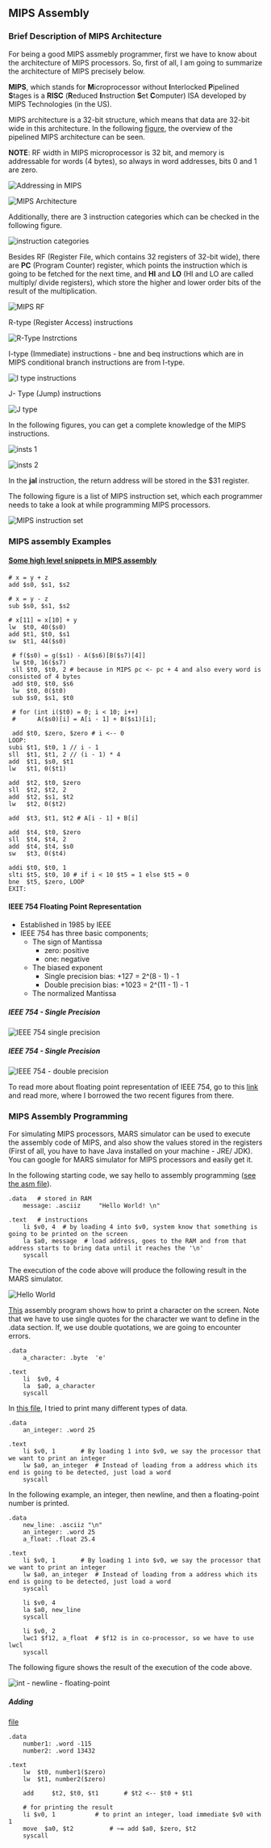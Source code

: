 ## MIPS Assembly
### Brief Description of MIPS Architecture
For being a good MIPS assmebly programmer, first we have to know about the architecture of MIPS processors. So, first of all, I am going to summarize the architecture of MIPS precisely below.

**MIPS**, which stands for **M**icroprocessor without **I**nterlocked **P**ipelined **S**tages is a **RISC** (**R**educed **I**nstruction **S**et **C**omputer) ISA developed by MIPS Technologies (in the US).

MIPS architecture is a 32-bit structure, which means that data are 32-bit wide in this architecture. In the following [figure](https://en.wikipedia.org/wiki/MIPS_architecture_processors#/media/File:MIPS_Architecture_(Pipelined).svg), the overview of the pipelined MIPS architecture can be seen.

**NOTE**: RF width in MIPS microprocessor is 32 bit, and memory is addressable for words (4 bytes), so always in word addresses, bits 0 and 1 are zero.

![Addressing in MIPS](img/addressing_in_MIPS_processors.jpg)

![MIPS Architecture](img/MIPS_architecture_overview.png)

Additionally, there are 3 instruction categories which can be checked in the following figure.

![instruction categories](img/MIPS_instruction_types.gif)

Besides RF (Register File, which contains 32 registers of 32-bit wide), there are **PC** (Program Counter) register, which points the instruction which is going to be fetched for the next time, and **HI** and **LO** (HI and LO are called multiply/ divide registers), which store the higher and lower order bits of the result of the multiplication.

![MIPS RF](img/RF.gif)

R-type (Register Access) instructions

![R-Type Instrctions](img/Rtype.jpg)

I-type (Immediate) instructions - bne and beq instructions which are in MIPS conditional branch instructions are from I-type.

![I type instructions](img/Itype.jpg)

J- Type (Jump) instructions

![J type](img/jump.png)

In the following figures, you can get a complete knowledge of the MIPS instructions.

![insts 1](img/inst1.jpg)

![insts 2](img/inst2.jpg)

In the **jal** instruction, the return address will be stored in the $31 register.

The following figure is a list of MIPS instruction set, which each programmer needs to take a look at while programming MIPS processors.

![MIPS instruction set](img/MIPS_instruction_set.jpg)

### MIPS assembly Examples
#### [Some high level snippets in MIPS assembly](codes/01-start.asm)

```
# x = y + z
add $s0, $s1, $s2

# x = y - z
sub $s0, $s1, $s2

# x[11] = x[10] + y
lw	$t0, 40($s0)
add $t1, $t0, $s1
sw  $t1, 44($s0)

 # f($s0) = g($s1) - A($s6)[B($s7)[4]]
 lw $t0, 16($s7)
 sll $t0, $t0, 2 # because in MIPS pc <- pc + 4 and also every word is consisted of 4 bytes
 add $t0, $t0, $s6
 lw  $t0, 0($t0)
 sub $s0, $s1, $t0

 # for (int i($t0) = 0; i < 10; i++)
 #  	A($s0)[i] = A[i - 1] + B($s1)[i];

 add $t0, $zero, $zero # i <-- 0
LOOP:
subi $t1, $t0, 1 // i - 1
sll  $t1, $t1, 2 // (i - 1) * 4
add  $t1, $s0, $t1
lw   $t1, 0($t1)

add  $t2, $t0, $zero
sll  $t2, $t2, 2
add  $t2, $s1, $t2
lw   $t2, 0($t2)

add  $t3, $t1, $t2 # A[i - 1] + B[i] 

add  $t4, $t0, $zero
sll  $t4, $t4, 2
add  $t4, $t4, $s0
sw   $t3, 0($t4)

addi $t0, $t0, 1
slti $t5, $t0, 10 # if i < 10 $t5 = 1 else $t5 = 0
bne  $t5, $zero, LOOP
EXIT:
```

#### IEEE 754 Floating Point Representation
- Established in 1985 by IEEE
- IEEE 754 has three basic components;
  - The sign of Mantissa
    - zero: positive
    - one:  negative
  - The biased exponent
    - Single precision bias: +127  = 2^(8 - 1) - 1
    - Double precision bias: +1023 = 2^(11 - 1) - 1
  - The normalized Mantissa

##### IEEE 754 - Single Precision

![IEEE 754 single precision](img/IEEE754-single-precision.jpg)

##### IEEE 754 - Single Precision

![IEEE 754 - double precision](img/IEEE754-double-precision.jpg)

To read more about floating point representation of IEEE 754, go to this [link](https://www.geeksforgeeks.org/ieee-standard-754-floating-point-numbers/) and read more, where I borrowed the two recent figures from there.

### MIPS Assembly Programming
For simulating MIPS processors, MARS simulator can be used to execute the assembly code of MIPS, and also show the values stored in the registers (First of all, you have to have Java installed on your machine - JRE/ JDK). You can google for MARS simulator for MIPS processors and easily get it.

In the following starting code, we say hello to assembly programming ([see the asm file](codes/02-Hello_Assembly.asm)).
```
.data   # stored in RAM
	message: .asciiz	 "Hello World! \n"

.text   # instructions
	li $v0, 4  # by loading 4 into $v0, system know that something is going to be printed on the screen
	la $a0, message  # load address, goes to the RAM and from that address starts to bring data until it reaches the '\n'
	syscall 
```

The execution of the code above will produce the following result in the MARS simulator.

![Hello World](img/MARS_hello_world.png)

[This](codes/03-printing_a_char.asm) assembly program shows how to print a character on the screen. Note that we have to use single quotes for the character we want to define in the .data section. If, we use double quotations, we are going to encounter errors.
```
.data
    a_character: .byte	'e'
    
.text
    li  $v0, 4
    la  $a0, a_character
    syscall
```
In [this file](codes/04-different_types_print.asm), I tried to print many different types of data.
```
.data
	an_integer: .word 25

.text
	li $v0, 1		# By loading 1 into $v0, we say the processor that we want to print an integer
	lw $a0, an_integer	# Instead of loading from a address which its end is going to be detected, just load a word
	syscall
  ```
In the following example, an integer, then newline, and then a floating-point number is printed.
```
.data
	new_line: .asciiz "\n"
	an_integer: .word 25
	a_float: .float 25.4

.text
	li $v0, 1		# By loading 1 into $v0, we say the processor that we want to print an integer
	lw $a0, an_integer	# Instead of loading from a address which its end is going to be detected, just load a word
	syscall
	
	li $v0, 4
	la $a0, new_line
	syscall
	
	li $v0, 2
	lwc1 $f12, a_float	# $f12 is in co-processor, so we have to use lwcl
	syscall
```

The following figure shows the result of the execution of the code above.

![int - newline - floating-point](img/int_newline_FPN.png)

##### Adding
[file](codes/05-addition.asm)

```
.data
	number1: .word -115
	number2: .word 13432
	
.text
	lw	$t0, number1($zero)
	lw	$t1, number2($zero)
	
	add 	$t2, $t0, $t1		# $t2 <-- $t0 + $t1
	
	# for printing the result
	li $v0, 1			# to print an integer, load immediate $v0 with 1
	move  $a0, $t2			# ~= add $a0, $zero, $t2
	syscall
```

